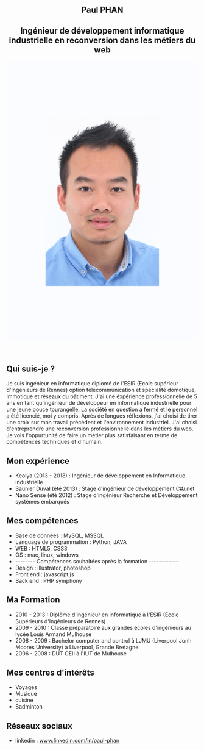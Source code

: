 <body>
		<section id="main_frame">			
			<!-- header -->
			<header>
				<div id="presentation">
					<h1 id="titre">Paul PHAN</h1>
					<!-- Description -->
					<h2>Ingénieur de développement informatique industrielle en reconversion dans les métiers du web</h2>					
				</div>
				<!--Photo -->
				<a id="photo" href="img/cv.png" target="blank" title="photo aggrandi"><img src="cv.png" alt="Photo d'identité" title="Paul PHAN" /></a>
			</header>
			<!-- Corps -->
			<section id="contenu">
				<!--expérience -->
				<div id="explication">
					<h2>Qui suis-je ?</h2>
					<p>Je suis ingénieur en informatique diplomé de l'ESIR (Ecole supérieur d'Ingénieurs de Rennes)  option télécommunication et spécialité domotique, Immotique et réseaux du bâtiment. 
					J'ai une éxpérience professionnelle de 5 ans en tant qu'ingénieur de développeur en informatique industrielle pour une jeune pouce tourangelle. 
					La société en question a fermé et le personnel a été licencié, moi y compris. 
					Après de longues réflexions, j'ai choisi de tirer une croix sur mon travail précédent et l'environnement industriel. 
					J'ai choisi d'entreprendre une reconversion professionnelle dans les métiers du web. 
					Je vois l'oppurtunité de faire un métier plus satisfaisant en terme de compétences techniques et d'humain.</p>
				</div>
				<!--compétence -->
				<!--expérience -->
				<div id="experience">
					<h2>Mon expérience</h2>
						<ul>
							<li>Keolya (2013 - 2018) : Ingénieur de développement en Informatique industrielle</li>
							<li>Saunier Duval (été 2013) : Stage d'ingénieur de développement C#/.net</li>
							<li>Nano Sense (été 2012) : Stage d'ingénieur Recherche et Développement systèmes embarqués </li>
						</ul>
				</div>
				<!--compétence -->
				<div id="competence">
					<h2>Mes compétences</h2>
						<ul>
							<li>Base de données : MySQL, MSSQL</li>
							<li>Language de programmation : Python, JAVA</li>
							<li>WEB : HTML5, CSS3</li>
							<li>OS : mac, linux, windows
							<li>-------- Compétences souhaitées après la formation ------------</li>
							<li>Design : illustrator, photoshop</li>
							<li>Front end : javascript,js</li>
							<li>Back end : PHP symphony</li>
						</ul>		
				</div>
				<!--Formation -->
				<div id="formation">
					<h2>Ma Formation</h2>	
						<ul>
							<li>2010 - 2013 : Diplôme d'ingénieur en informatique à l'ESIR (Ecole Supérieurs d'Ingénieurs de Rennes)</li>
							<li>2009 - 2010 : Classe préparatoire aux grandes écoles d'ingénieurs au lycée Louis Armand Mulhouse</li>
							<li>2008 - 2009 : Bachelor computer and control à LJMU (Liverpool Jonh Moores University) à Liverpool, Grande Bretagne</li>
							<li>2006 - 2008 : DUT GEII à l'IUT de Mulhouse</li>							
						</ul>		
				</div>
				<!--Centre d'intérêts -->
				<div id="interet">
					<h2>Mes centres d'intérêts</h2>	
						<ul>
							<li>Voyages</li>
							<li>Musique</li>
							<li>cuisine</li>
							<li>Badminton</li>								
						</ul>		
				</div>
				<div id="network">
					<h2>Réseaux sociaux</h2>	
						<ul>
							<li>linkedin : <a href="https://www.linkedin.com/in/paul-phan" title="Me suivre sur linkedin" target="_blank"> www.linkedin.com/in/paul-phan </a></li>							
						</ul>		
				</div>
			</section>
		</section>
    </body>
